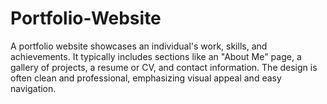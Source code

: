 # Portfolio-Website
A portfolio website showcases an individual's work, skills, and achievements. It typically includes sections like an "About Me" page, a gallery of projects, a resume or CV, and contact information. The design is often clean and professional, emphasizing visual appeal and easy navigation.
